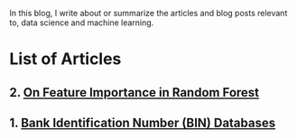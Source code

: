 <script type="text/x-mathjax-config">
MathJax.Hub.Config({
  tex2jax: {inlineMath: [['$','$'], ['\\(','\\)']]}
});
</script>
<script src="https://cdnjs.cloudflare.com/ajax/libs/mathjax/2.7.0/MathJax.js?config=TeX-AMS-MML_HTMLorMML" type="text/javascript"></script>

In this blog, I write about or summarize the articles and blog posts relevant to, data science and machine learning.

# List of Articles
## 2. [On Feature Importance in Random Forest](https://shoresh92.github.io/rfpimp/)
## 1. [Bank Identification Number (BIN) Databases](https://shoresh92.github.io/bindb/)

